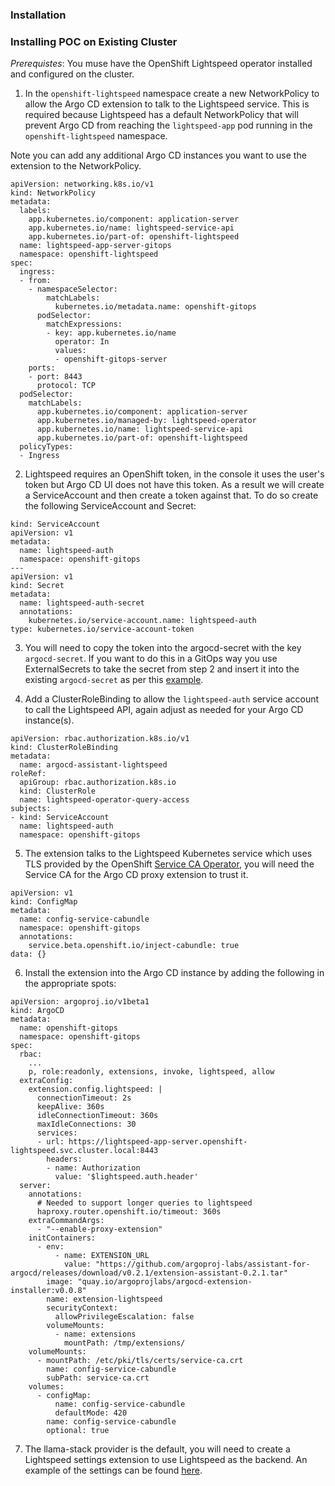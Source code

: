 ### Installation

### Installing POC on Existing Cluster

*Prerequistes*: You muse have the OpenShift Lightspeed operator installed and configured on the cluster.

1. In the `openshift-lightspeed` namespace create a new NetworkPolicy to allow the Argo CD extension to talk
to the Lightspeed service. This is required because Lightspeed has a default NetworkPolicy that will
prevent Argo CD from reaching the `lightspeed-app` pod running in the `openshift-lightspeed` namespace.

Note you can add any additional Argo CD instances you want to use the extension to the NetworkPolicy.

```
apiVersion: networking.k8s.io/v1
kind: NetworkPolicy
metadata:
  labels:
    app.kubernetes.io/component: application-server
    app.kubernetes.io/name: lightspeed-service-api
    app.kubernetes.io/part-of: openshift-lightspeed
  name: lightspeed-app-server-gitops
  namespace: openshift-lightspeed
spec:
  ingress:
  - from:
    - namespaceSelector:
        matchLabels:
          kubernetes.io/metadata.name: openshift-gitops
      podSelector:
        matchExpressions:
        - key: app.kubernetes.io/name
          operator: In
          values:
          - openshift-gitops-server
    ports:
    - port: 8443
      protocol: TCP
  podSelector:
    matchLabels:
      app.kubernetes.io/component: application-server
      app.kubernetes.io/managed-by: lightspeed-operator
      app.kubernetes.io/name: lightspeed-service-api
      app.kubernetes.io/part-of: openshift-lightspeed
  policyTypes:
  - Ingress
```

2. Lightspeed requires an OpenShift token, in the console it uses the user's token but Argo CD UI does not have this token. As a result
we will create a ServiceAccount and then create a token against that. To do so create the following ServiceAccount and Secret:

```
kind: ServiceAccount
apiVersion: v1
metadata:
  name: lightspeed-auth
  namespace: openshift-gitops
---
apiVersion: v1
kind: Secret
metadata:
  name: lightspeed-auth-secret
  annotations:
    kubernetes.io/service-account.name: lightspeed-auth
type: kubernetes.io/service-account-token
```

3. You will need to copy the token into the argocd-secret with the key `argocd-secret`. If you want to do this
in a GitOps way you use ExternalSecrets to take the secret from step 2 and insert it into the
existing `argocd-secret` as per this [example](https://github.com/gnunn-gitops/acm-hub-bootstrap/blob/main/components/policies/gitops/base/manifests/gitops-lightspeed/base/lightspeed-external-secret.yaml).

4. Add a ClusterRoleBinding to allow the `lightspeed-auth` service account to call the Lightspeed API, again adjust as needed
for your Argo CD instance(s).

```
apiVersion: rbac.authorization.k8s.io/v1
kind: ClusterRoleBinding
metadata:
  name: argocd-assistant-lightspeed
roleRef:
  apiGroup: rbac.authorization.k8s.io
  kind: ClusterRole
  name: lightspeed-operator-query-access
subjects:
- kind: ServiceAccount
  name: lightspeed-auth
  namespace: openshift-gitops
```

5. The extension talks to the Lightspeed Kubernetes service which uses TLS provided
by the OpenShift [Service CA Operator](https://docs.redhat.com/en/documentation/openshift_container_platform/4.19/html/security_and_compliance/certificate-types-and-descriptions#cert-types-service-ca-certificates),
you will need the Service CA for the Argo CD proxy extension to trust it.

```
apiVersion: v1
kind: ConfigMap
metadata:
  name: config-service-cabundle
  namespace: openshift-gitops
  annotations:
    service.beta.openshift.io/inject-cabundle: true
data: {}
```

6. Install the extension into the Argo CD instance by adding the following in the appropriate spots:

```
apiVersion: argoproj.io/v1beta1
kind: ArgoCD
metadata:
  name: openshift-gitops
  namespace: openshift-gitops
spec:
  rbac:
    ...
    p, role:readonly, extensions, invoke, lightspeed, allow
  extraConfig:
    extension.config.lightspeed: |
      connectionTimeout: 2s
      keepAlive: 360s
      idleConnectionTimeout: 360s
      maxIdleConnections: 30
      services:
      - url: https://lightspeed-app-server.openshift-lightspeed.svc.cluster.local:8443
        headers:
        - name: Authorization
          value: '$lightspeed.auth.header'
  server:
    annotations:
      # Needed to support longer queries to lightspeed
      haproxy.router.openshift.io/timeout: 360s
    extraCommandArgs:
      - "--enable-proxy-extension"
    initContainers:
      - env:
          - name: EXTENSION_URL
            value: "https://github.com/argoproj-labs/assistant-for-argocd/releases/download/v0.2.1/extension-assistant-0.2.1.tar"
        image: "quay.io/argoprojlabs/argocd-extension-installer:v0.0.8"
        name: extension-lightspeed
        securityContext:
          allowPrivilegeEscalation: false
        volumeMounts:
          - name: extensions
            mountPath: /tmp/extensions/
    volumeMounts:
      - mountPath: /etc/pki/tls/certs/service-ca.crt
        name: config-service-cabundle
        subPath: service-ca.crt
    volumes:
      - configMap:
          name: config-service-cabundle
          defaultMode: 420
        name: config-service-cabundle
        optional: true
```

7. The llama-stack provider is the default, you will need to create a Lightspeed settings extension to use Lightspeed as the backend. An example of the settings can be found [here](https://github.com/argoproj-labs/assistant-for-argocd/blob/main/examples/settings/lightspeed/extension-basic-settings.js).
